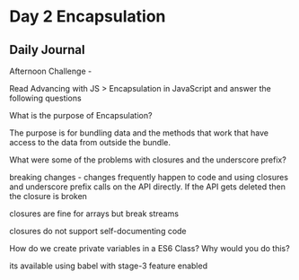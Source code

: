 # Day 2 Encapsulation

## Daily Journal

Afternoon Challenge - 

Read Advancing with JS > Encapsulation in JavaScript and answer the following questions

What is the purpose of Encapsulation?

The purpose is for bundling data and the methods that work that have access to the data from outside the bundle.

What were some of the problems with closures and the underscore prefix?

breaking changes - 
changes frequently happen to code and using closures and underscore prefix calls on the API directly. If the API gets deleted then the closure is broken

closures are fine for arrays but break streams

closures do not support self-documenting code

How do we create private variables in a ES6 Class? Why would you do this?

its available using babel with stage-3 feature enabled